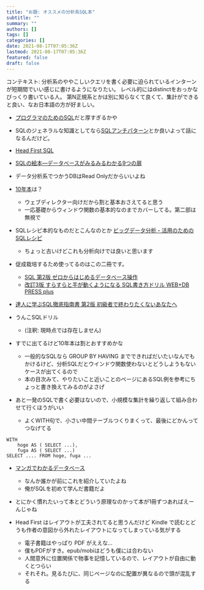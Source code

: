 ```yaml
---
title: "お題: オススメの分析系SQL本"
subtitle: ""
summary: ""
authors: []
tags: []
categories: []
date: 2021-08-17T07:05:36Z
lastmod: 2021-08-17T07:05:36Z
featured: false
draft: false
---
```


コンテキスト: 分析系のややこしいクエリを書く必要に迫られているインターンが短期間でいい感じに書けるようになりたい。
レベル的にはdistinctをおっかなびっくり書いている人。
第N正規系とかは別に知らなくて良くて、集計ができると良い、なお日本語の方が好ましい。


- [プログラマのためのSQL](https://www.amazon.co.jp/dp/4798128023)だと厚すぎるかや
- SQLのジェネラルな知識としてなら[SQLアンチパターン](https://www.oreilly.co.jp/books/9784873115894/)とか良いよって話になるんだけど。
- [Head First SQL](https://www.oreilly.co.jp/books/9784873113692/)
- [SQLの絵本―データベースがみるみるわかる9つの扉](https://www.amazon.co.jp/dp/4798106690)
- データ分析系でつかうDBはRead Onlyだからいいよね

- [10年本](https://www.amazon.co.jp/dp/B010CQD4Y0)は？
  - ウェブディレクター向けだから割と基本おさえてると思う
  - 一応基礎からウィンドウ関数の基本的なのまでカバーしてる。第二部は無視で

- SQLレシピ本的なものだとこんなのとか [ビッグデータ分析・活用のためのSQLレシピ](https://www.amazon.co.jp/dp/4839961263)
  - ちょっと古いけどこれも分析向けでは良いと思います

- 促成栽培するため使ってるのはこの二冊です。
  - [SQL 第2版 ゼロからはじめるデータベース操作](https://www.amazon.co.jp/dp/B01HD5VWWO/)
  - [改訂3版 すらすらと手が動くようになる SQL書き方ドリル WEB+DB PRESS plus](https://www.amazon.co.jp/dp/4774180661/)

- [達人に学ぶSQL徹底指南書 第2版 初級者で終わりたくないあなたへ](https://www.amazon.co.jp/dp/B07GB4CNKP)
- うんこSQLドリル
  - (注釈: 現時点では存在しません)

- すでに出てるけど10年本は割とおすすめかな
  - 一般的なSQLなら GROUP BY HAVING までできればだいたいなんでもかけるけど、分析SQLだとウインドウ関数使わないとどうしようもないケースが出てくるので
  - 本の目次みて、やりたいこと近いことのページにあるSQL例を参考にちょっと書き換えてみるのがよさげ

- あと一発のSQLで書く必要はないので、小規模な集計を繰り返して組み合わせて行くほうがいい
  - よくWITH句で、小さい中間テーブルつくりまくって、最後にどかんってつなげてる

```
WITH
    hoge AS ( SELECT ...), 
    fuga AS ( SELECT ...)
SELECT .... FROM hoge, fuga ...
```

- [マンガでわかるデータベース](https://www.amazon.co.jp/dp/4274066312/)
  - なんか誰かが前にこれを紹介していたよね
  - 俺がSQLを初めて学んだ書籍だよ

- とにかく慣れたいって本とどういう原理なのかって本が1冊ずつあればえーんじゃね


- Head First はレイアウトが工夫されてると思うんだけど Kindle で読むとどうも作者の意図から外れたレイアウトになってしまっている気がする
  - 電子書籍はやっぱり PDF がええな…
  - 僕もPDFがすき。epub/mobiはどうも僕には合わない
  - 人間意外に位置関係で物事を記憶しているので、レイアウトが自由に動くとつらい
  - それそれ。見るたびに、同じページなのに配置が異なるので頭が混乱する

